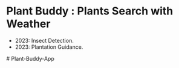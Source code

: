 ﻿

# Plant Buddy : Plants Search with Weather 

- 2023: Insect Detection.
- 2023: Plantation Guidance.

#   P l a n t - B u d d y - A p p 
 
 
